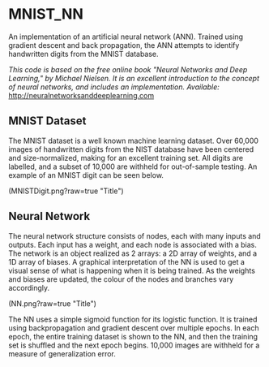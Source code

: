 # MNIST_NN
An implementation of an artificial neural network (ANN). Trained using gradient descent and back propagation, the ANN attempts to identify handwritten digits from the MNIST database.

*This code is based on the free online book "Neural Networks and Deep Learning," by Michael Nielsen. It is an excellent introduction to the concept of neural networks, and includes an implementation. Available:* http://neuralnetworksanddeeplearning.com


## MNIST Dataset
The MNIST dataset is a well known machine learning dataset. Over 60,000 images of handwritten digits from the NIST database have been centered and size-normalized, making for an excellent training set. All digits are labelled, and a subset of 10,000 are withheld for out-of-sample testing. An example of an MNIST digit can be seen below.

(MNISTDigit.png?raw=true "Title")

## Neural Network
The neural network structure consists of nodes, each with many inputs and outputs. Each input has a weight, and each node is associated with a bias. The network is an object realized as 2 arrays: a 2D array of weights, and a 1D array of biases. A graphical interpretation of the NN is used to get a visual sense of what is happening when it is being trained. As the weights and biases are updated, the colour of the nodes and branches vary accordingly.

(NN.png?raw=true "Title")

The NN uses a simple sigmoid function for its logistic function. It is trained using backpropagation and gradient descent over multiple epochs. In each epoch, the entire training dataset is shown to the NN, and then the training set is shuffled and the next epoch begins. 10,000 images are withheld for a measure of generalization error.
